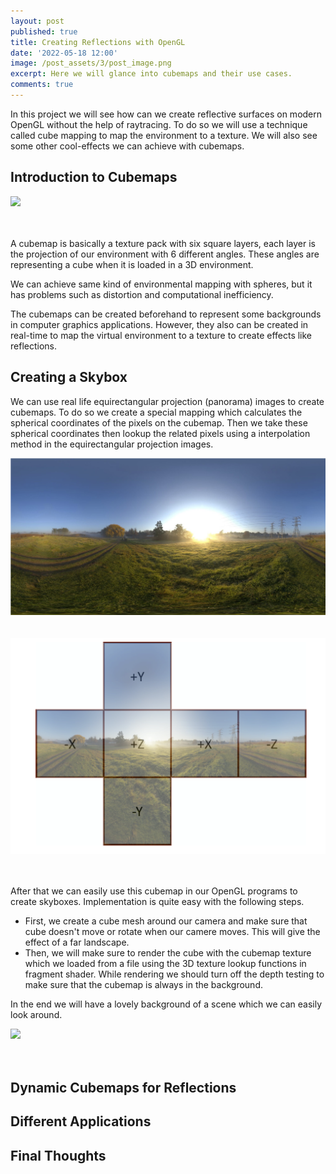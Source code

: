 ```yaml
---
layout: post
published: true
title: Creating Reflections with OpenGL
date: '2022-05-18 12:00'
image: /post_assets/3/post_image.png
excerpt: Here we will glance into cubemaps and their use cases.
comments: true
---
```

In this project we will see how can we create reflective surfaces on modern OpenGL without the help of raytracing. To do so we will use a technique called cube mapping to map the environment to a texture. We will also see some other cool-effects we can achieve with cubemaps.

## Introduction to Cubemaps

<div class="fig figcenter fighighlight">
  <img src="/post_assets/3/cube.gif">
  <div class="figcaption"><br><br>
  </div>
</div>

A cubemap is basically a texture pack with six square layers, each layer is the projection of our environment with 6 different angles. These angles are representing a cube when it is loaded in a 3D environment. 

We can achieve same kind of environmental mapping with spheres, but it has problems such as distortion and computational inefficiency. 

The cubemaps can be created beforehand to represent some backgrounds in computer graphics applications. However, they also can be created in real-time to map the virtual environment to a texture to create effects like reflections. 

## Creating a Skybox

We can use real life equirectangular projection (panorama) images to create cubemaps. To do so we create a special mapping which calculates the spherical coordinates of the pixels on the cubemap. Then we take these spherical coordinates then lookup the related pixels using a interpolation method in the equirectangular projection images.

<div class="fig figcenter fighighlight">
  <img src="/post_assets/3/hdr.png">
  <div class="figcaption"><br><br>
  </div>
</div>

<div class="fig figcenter fighighlight">
  <img src="/post_assets/3/tocubemap.png">
  <div class="figcaption"><br><br>
  </div>
</div>

After that we can easily use this cubemap in our OpenGL programs to create skyboxes. Implementation is quite easy with the following steps.
- First, we create a cube mesh around our camera and make sure that cube doesn't move or rotate when our camere moves. This will give the effect of a far landscape.
- Then, we will make sure to render the cube with the cubemap texture which we loaded from a file using the 3D texture lookup functions in fragment shader. While rendering we should turn off the depth testing to make sure that the cubemap is always in the background.

In the end we will have a lovely background of a scene which we can easily look around.

<div class="fig figcenter fighighlight">
  <img src="/post_assets/3/cubemaprotate.gif">
  <div class="figcaption"><br><br>
  </div>
</div>


## Dynamic Cubemaps for Reflections

## Different Applications

## Final Thoughts
